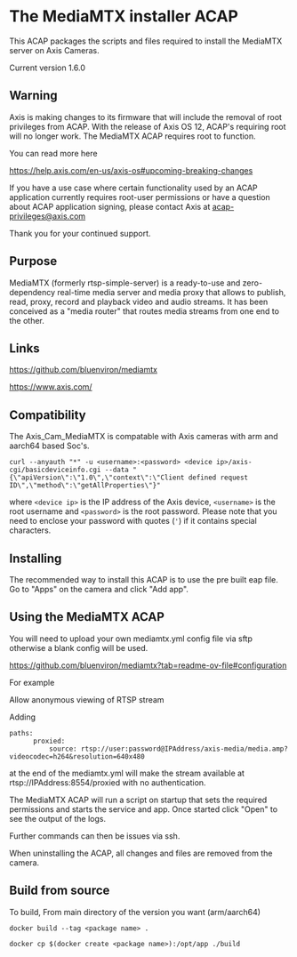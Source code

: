 # The MediaMTX installer ACAP

This ACAP packages the scripts and files required to install the MediaMTX server on Axis Cameras.

Current version 1.6.0

## Warning

Axis is making changes to its firmware that will include the removal of root privileges from ACAP.
With the release of Axis OS 12, ACAP's requiring root will no longer work.
The MediaMTX ACAP requires root to function.

You can read more here

<https://help.axis.com/en-us/axis-os#upcoming-breaking-changes>

If you have a use case where certain functionality used by an ACAP application currently requires root-user permissions or have a question about ACAP application signing, please contact Axis at <acap-privileges@axis.com>

Thank you for your continued support.

## Purpose

MediaMTX (formerly rtsp-simple-server) is a ready-to-use and zero-dependency real-time media server and media proxy that allows to publish, read, proxy, record and playback video and audio streams. It has been conceived as a "media router" that routes media streams from one end to the other.

## Links

<https://github.com/bluenviron/mediamtx>

<https://www.axis.com/>

## Compatibility

The Axis_Cam_MediaMTX is compatable with Axis cameras with arm and aarch64 based Soc's.

```
curl --anyauth "*" -u <username>:<password> <device ip>/axis-cgi/basicdeviceinfo.cgi --data "{\"apiVersion\":\"1.0\",\"context\":\"Client defined request ID\",\"method\":\"getAllProperties\"}"
```

where `<device ip>` is the IP address of the Axis device, `<username>` is the root username and `<password>` is the root password. Please
note that you need to enclose your password with quotes (`'`) if it contains special characters.

## Installing

The recommended way to install this ACAP is to use the pre built eap file.
Go to "Apps" on the camera and click "Add app".

## Using the MediaMTX ACAP

You will need to upload your own mediamtx.yml config file via sftp otherwise a blank config will be used.

<https://github.com/bluenviron/mediamtx?tab=readme-ov-file#configuration>

For example

Allow anonymous viewing of RTSP stream

Adding

```
paths:
      proxied:
          source: rtsp://user:password@IPAddress/axis-media/media.amp?videocodec=h264&resolution=640x480
```

at the end of the mediamtx.yml will make the stream available at rtsp://IPAddress:8554/proxied with no authentication.

The MediaMTX ACAP will run a script on startup that sets the required permissions and starts the service and app.
Once started click "Open" to see the output of the logs.

Further commands can then be issues via ssh.

When uninstalling the ACAP, all changes and files are removed from the camera.

## Build from source

To build,
From main directory of the version you want (arm/aarch64)

```
docker build --tag <package name> . 
```

```
docker cp $(docker create <package name>):/opt/app ./build 
```
